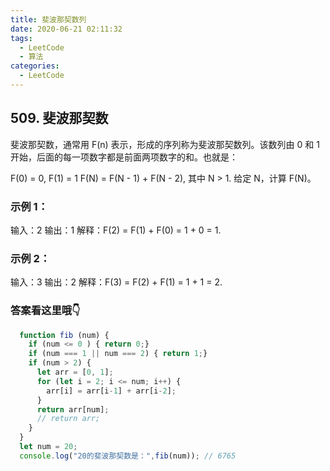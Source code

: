 ```yaml
---
title: 斐波那契数列
date: 2020-06-21 02:11:32
tags: 
  - LeetCode
  - 算法
categories:
  - LeetCode
---
```

## 509. 斐波那契数
  斐波那契数，通常用 F(n) 表示，形成的序列称为斐波那契数列。该数列由 0 和 1 开始，后面的每一项数字都是前面两项数字的和。也就是：

  F(0) = 0,   F(1) = 1
  F(N) = F(N - 1) + F(N - 2), 其中 N > 1.
  给定 N，计算 F(N)。

### 示例 1：

  输入：2
  输出：1
  解释：F(2) = F(1) + F(0) = 1 + 0 = 1.
  
### 示例 2：

  输入：3
  输出：2
  解释：F(3) = F(2) + F(1) = 1 + 1 = 2.

### 答案看这里哦👇️
```JavaScript
  function fib (num) {
    if (num <= 0 ) { return 0;}
    if (num === 1 || num === 2) { return 1;}
    if (num > 2) {
      let arr = [0, 1];
      for (let i = 2; i <= num; i++) {
        arr[i] = arr[i-1] + arr[i-2];
      }
      return arr[num];
      // return arr;
    }
  }
  let num = 20;
  console.log("20的斐波那契数是：",fib(num)); // 6765
```